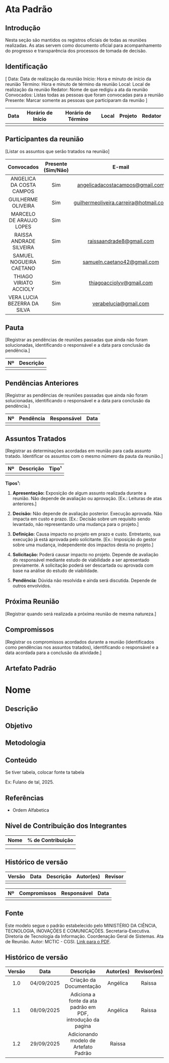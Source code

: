 # Ata Padrão

## Introdução 
Nesta seção são mantidos os registros oficiais de todas as reuniões realizadas. As atas servem como documento oficial para acompanhamento do progresso e transparência dos processos de tomada de decisão.

## Identificação

[ Data: Data de realização da reunião
Início: Hora e minuto de início da reunião
Término: Hora e minuto de término da reunião
Local: Local de realização da reunião
Redator: Nome de que redigiu a ata da reunião
Convocados: Listas todas as pessoas que foram convocadas para a reunião
Presente: Marcar somente as pessoas que participaram da reunião
]

| Data | Horário de Início | Horário de Término | Local | Projeto | Redator |
|:----:|:-----------------:|:------------------:|:-----:|:-------:|:-------:|
|      |                   |                    |       |         |         |

## Participantes da reunião

[Listar os assuntos que serão tratados na reunião]

| Convocados | Presente (Sim/Não) | E-mail |
|:----------:|:------------------:|:------:|
| ANGELICA DA COSTA CAMPOS | Sim | angelicadacostacampos@gmail.com |
| GUILHERME OLIVEIRA | Sim | guilhermeoliveira.carreira@hotmail.com |
| MARCELO DE ARAUJO LOPES | Sim |  |
| RAISSA ANDRADE SILVEIRA | Sim | raissaandrade8@gmail.com |
| SAMUEL NOGUEIRA CAETANO | Sim | samueln.caetano42@gmail.com |
| THIAGO VIRIATO ACCIOLY | Sim | thiagoacciolyv@gmail.com |
| VERA LUCIA BEZERRA DA SILVA | Sim | verabelucia@gmail.com |

## Pauta

[Registrar as pendências de reuniões passadas que ainda não foram solucionadas, identificando o responsável e a data para conclusão da pendência.]

| Nº | Descrição |
|:--:|:---------:|
|    |           |

## Pendências Anteriores

[Registrar as pendências de reuniões passadas que ainda não foram solucionadas, identificando o responsável e a data para conclusão da pendência.]

| Nº | Pendência | Responsável | Data |
|:--:|:---------:|:-----------:|:----:|
|    |           |             |      |

## Assuntos Tratados

[Registrar as determinações acordadas em reunião para cada assunto tratado. Identificar os assuntos com o mesmo número da pauta da reunião.]

| Nº | Descrição | Tipo¹ |
|:--:|:---------:|:-----:|
|    |           |       |

**Tipos¹:**

1. **Apresentação:** Exposição de algum assunto realizada durante a reunião. Não depende de avaliação ou aprovação. [Ex.: Leituras de atas anteriores.]

2. **Decisão:** Não depende de avaliação posterior. Execução aprovada. Não impacta em custo e prazo. [Ex.: Decisão sobre um requisito sendo levantado, não representando uma mudança para o projeto.]

3. **Definição:** Causa impacto no projeto em prazo e custo. Entretanto, sua execução já está aprovada pelo solicitante. [Ex.: Imposição do gestor sobre uma mudança, independente dos impactos desta no projeto.]

4. **Solicitação:** Poderá causar impacto no projeto. Depende de avaliação do responsável mediante estudo de viabilidade a ser apresentado previamente. A solicitação poderá ser descartada ou aprovada com base na análise do estudo de viabilidade.

5. **Pendência:** Dúvida não resolvida e ainda será discutida. Depende de outros envolvidos.

## Próxima Reunião

[Registrar quando será realizada a próxima reunião de mesma natureza.]

## Compromissos
[Registrar os compromissos acordados durante a reunião (identificados como pendências nos assuntos tratados), identificando o responsável e a data acordada para a conclusão da atividade.]

## Artefato Padrão 

# Nome 

## Descrição 


## Objetivo 



## Metodologia 



## Conteúdo

Se tiver tabela, colocar fonte ta tabela 


Ex: Fulano de tal, 2025.


## Referências 

- Ordem Alfabetica 



## Nível de Contribuição dos Integrantes

| Nome            | % de Contribuição |
|-----------------|-------------------|
|  |               |
|   |               |



## Histórico de versão 

| Versão | Data        | Descrição                                         | Autor(es)                                     | Revisor                                                                                    |
|:------:|-------------|:--------------------------------------------------|:----------------------------------------------|:-------------------------------------------------------------------------------------------|
|     |   |                  |  | |


| Nº | Compromissos | Responsável | Data |
|:--:|:------------:|:-----------:|:----:|
|    |              |             |      |

## Fonte 
Este modelo segue o padrão estabelecido pelo MINISTÉRIO DA CIÊNCIA, TECNOLOGIA, INOVAÇÕES E COMUNICAÇÕES. Secretaria-Executiva. Diretoria de Tecnologia da Informação. Coordenação Geral de Sistemas. Ata de Reunião. Autor: MCTIC - CGSI. [Link para o PDF](SiglaProjeto_AtaReuniao_AAAAMMDD_XX(1).pdf).

## Histórico de versão
| Versão | Data | Descrição | Autor(es)	 | Revisor(es)	 |
|:--:|:------------:|:-----------:|:----:| :----:|
|  1.0  |       04/09/2025       |       Criação da Documentação	      |   Angélica   |   Raissa   |
|  1.1  |       08/09/2025       |       Adiciona a fonte da ata padrão em PDF, introdução da pagina	      |   Angélica   |   Raissa   |
|  1.2  |       29/09/2025       |       Adicionando modelo de Artefato Padrão 	      |   Raissa  |      |

